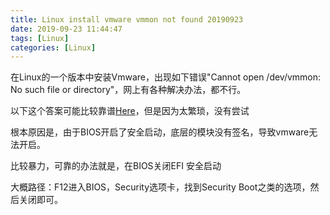 ```yaml
---
title: Linux install vmware vmmon not found 20190923
date: 2019-09-23 11:44:47
tags: [Linux]
categories: [Linux]
---
```



在Linux的一个版本中安装Vmware，出现如下错误"Cannot open /dev/vmmon: No such file or directory"，网上有各种解决办法，都不行。

以下这个答案可能比较靠谱[Here](https://askubuntu.com/questions/1096052/vmware-15-error-on-ubuntu-18-4-could-not-open-dev-vmmon-no-such-file-or-dire)，但是因为太繁琐，没有尝试


根本原因是，由于BIOS开启了安全启动，底层的模块没有签名，导致vmware无法开启。

比较暴力，可靠的办法就是，在BIOS关闭EFI 安全启动

大概路径：F12进入BIOS，Security选项卡，找到Security Boot之类的选项，然后关闭即可。

